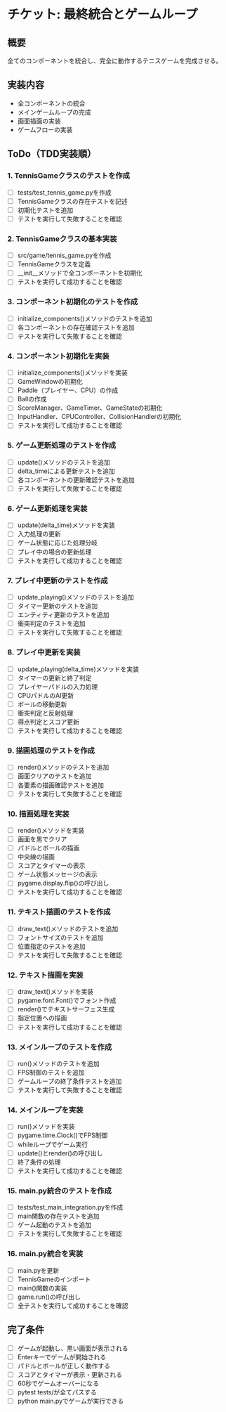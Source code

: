 # チケット: 最終統合とゲームループ

## 概要
全てのコンポーネントを統合し、完全に動作するテニスゲームを完成させる。

## 実装内容
- 全コンポーネントの統合
- メインゲームループの完成
- 画面描画の実装
- ゲームフローの実装

## ToDo（TDD実装順）

### 1. TennisGameクラスのテストを作成
- [ ] tests/test_tennis_game.pyを作成
- [ ] TennisGameクラスの存在テストを記述
- [ ] 初期化テストを追加
- [ ] テストを実行して失敗することを確認

### 2. TennisGameクラスの基本実装
- [ ] src/game/tennis_game.pyを作成
- [ ] TennisGameクラスを定義
- [ ] __init__メソッドで全コンポーネントを初期化
- [ ] テストを実行して成功することを確認

### 3. コンポーネント初期化のテストを作成
- [ ] initialize_components()メソッドのテストを追加
- [ ] 各コンポーネントの存在確認テストを追加
- [ ] テストを実行して失敗することを確認

### 4. コンポーネント初期化を実装
- [ ] initialize_components()メソッドを実装
- [ ] GameWindowの初期化
- [ ] Paddle（プレイヤー、CPU）の作成
- [ ] Ballの作成
- [ ] ScoreManager、GameTimer、GameStateの初期化
- [ ] InputHandler、CPUController、CollisionHandlerの初期化
- [ ] テストを実行して成功することを確認

### 5. ゲーム更新処理のテストを作成
- [ ] update()メソッドのテストを追加
- [ ] delta_timeによる更新テストを追加
- [ ] 各コンポーネントの更新確認テストを追加
- [ ] テストを実行して失敗することを確認

### 6. ゲーム更新処理を実装
- [ ] update(delta_time)メソッドを実装
- [ ] 入力処理の更新
- [ ] ゲーム状態に応じた処理分岐
- [ ] プレイ中の場合の更新処理
- [ ] テストを実行して成功することを確認

### 7. プレイ中更新のテストを作成
- [ ] update_playing()メソッドのテストを追加
- [ ] タイマー更新のテストを追加
- [ ] エンティティ更新のテストを追加
- [ ] 衝突判定のテストを追加
- [ ] テストを実行して失敗することを確認

### 8. プレイ中更新を実装
- [ ] update_playing(delta_time)メソッドを実装
- [ ] タイマーの更新と終了判定
- [ ] プレイヤーパドルの入力処理
- [ ] CPUパドルのAI更新
- [ ] ボールの移動更新
- [ ] 衝突判定と反射処理
- [ ] 得点判定とスコア更新
- [ ] テストを実行して成功することを確認

### 9. 描画処理のテストを作成
- [ ] render()メソッドのテストを追加
- [ ] 画面クリアのテストを追加
- [ ] 各要素の描画確認テストを追加
- [ ] テストを実行して失敗することを確認

### 10. 描画処理を実装
- [ ] render()メソッドを実装
- [ ] 画面を黒でクリア
- [ ] パドルとボールの描画
- [ ] 中央線の描画
- [ ] スコアとタイマーの表示
- [ ] ゲーム状態メッセージの表示
- [ ] pygame.display.flip()の呼び出し
- [ ] テストを実行して成功することを確認

### 11. テキスト描画のテストを作成
- [ ] draw_text()メソッドのテストを追加
- [ ] フォントサイズのテストを追加
- [ ] 位置指定のテストを追加
- [ ] テストを実行して失敗することを確認

### 12. テキスト描画を実装
- [ ] draw_text()メソッドを実装
- [ ] pygame.font.Font()でフォント作成
- [ ] render()でテキストサーフェス生成
- [ ] 指定位置への描画
- [ ] テストを実行して成功することを確認

### 13. メインループのテストを作成
- [ ] run()メソッドのテストを追加
- [ ] FPS制御のテストを追加
- [ ] ゲームループの終了条件テストを追加
- [ ] テストを実行して失敗することを確認

### 14. メインループを実装
- [ ] run()メソッドを実装
- [ ] pygame.time.Clock()でFPS制御
- [ ] whileループでゲーム実行
- [ ] update()とrender()の呼び出し
- [ ] 終了条件の処理
- [ ] テストを実行して成功することを確認

### 15. main.py統合のテストを作成
- [ ] tests/test_main_integration.pyを作成
- [ ] main関数の存在テストを追加
- [ ] ゲーム起動のテストを追加
- [ ] テストを実行して失敗することを確認

### 16. main.py統合を実装
- [ ] main.pyを更新
- [ ] TennisGameのインポート
- [ ] main()関数の実装
- [ ] game.run()の呼び出し
- [ ] 全テストを実行して成功することを確認

## 完了条件
- [ ] ゲームが起動し、黒い画面が表示される
- [ ] Enterキーでゲームが開始される
- [ ] パドルとボールが正しく動作する
- [ ] スコアとタイマーが表示・更新される
- [ ] 60秒でゲームオーバーになる
- [ ] pytest tests/が全てパスする
- [ ] python main.pyでゲームが実行できる